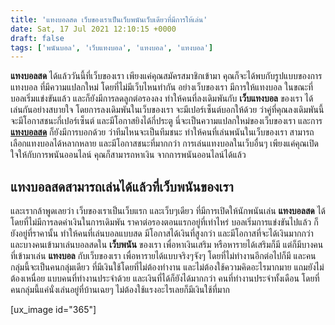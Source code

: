 ```yaml
---
title: 'แทงบอลสด เว็บของเราเป็นเว็บพนันเว็บเดียวที่มีการให้เล่น'
date: Sat, 17 Jul 2021 12:10:15 +0000
draft: false
tags: ['พนันบอล', 'เว็บแทงบอล', 'แทงบอล', 'แทงบอล']
---
```


**แทงบอลสด** ได้แล้ววันนี้ที่เว็บของเรา เพียงแค่คุณสมัครสมาชิกเข้ามา คุณก็จะได้พบกับรูปแบบของการแทงบอล ที่มีความแปลกใหม่ โดยที่ไม่มีเว็บไหนทำกัน อย่างเว็บของเรา มีการให้แทงบอล ในขณะที่บอลเริ่มแข่งขันแล้ว และก็ยังมีการลดลูกต่อรองลง ทำให้คนที่ลงเดิมพันกับ **เว็บแทงบอล** ของเรา ได้เล่นกันอย่างสบายใจ โดยการลงเดิมพันในเว็บของเรา จะมีเปอร์เซ็นต์บอกให้ด้วย ว่าคู่ที่คุณลงเดิมพันนี้ จะมีโอกาสชนะกี่เปอร์เซ็นต์ และมีโอกาสยิงได้กี่ประตู นี่จะเป็นความแปลกใหม่ของเว็บของเรา และการ [**แทงบอลสด**](/archives/) ก็ยังมีการบอกด้วย ว่าทีมไหนจะเป็นทีมชนะ ทำให้คนที่เล่นพนันในเว็บของเรา สามารถเลือกแทงบอลได้หลากหลาย และมีโอกาสชนะที่มากกว่า การเล่นแทงบอลในเว็บอื่นๆ เพียงแค่คุณเปิดใจให้กับการพนันออนไลน์ คุณก็สามารถหาเงิน จากการพนันออนไลน์ได้แล้ว

**แทงบอลสดสามารถเล่นได้แล้วที่เว็บพนันของเรา**
----------------------------------------------

และเรากล้าพูดเลยว่า เว็บของเราเป็นเว็บแรก และเว็บๆเดียว ที่มีการเปิดให้นักพนันเล่น **แทงบอลสด** ได้ โดยที่ไม่มีการลดค่าเงินในการเดิมพัน ราคาต่อรองตอนแรกอยู่ที่เท่าไหร่ บอลเริ่มการแข่งขันไปแล้ว ก็ยังอยู่ที่ราคานั้น ทำให้คนที่เล่นบอลแบบสด มีโอกาสได้เงินที่สูงกว่า และมีโอกาสที่จะได้เงินมากกว่า และบางคนเข้ามาเล่นบอลสดใน **เว็บพนัน** ของเรา เพื่อหาเงินเสริม หรือหารายได้เสริมก็มี แต่ก็มีบางคน ที่เข้ามาเล่น **แทงบอล** กับเว็บของเรา เพื่อหารายได้แบบจริงๆจังๆ โดยที่ไม่ทำงานอีกต่อไปก็มี และคนกลุ่มนี้จะเป็นคนกลุ่มเดียว ที่มีเงินใช้โดยที่ไม่ต้องทำงาน และไม่ต้องใช้ความคิดอะไรมากมาย แถมยังไม่ต้องเหนื่อย แบบคนที่ทำงานประจำด้วย และเงินที่ได้ก็ยังได้มากกว่า คนที่ทำงานประจำทั้งเดือน โดยที่คนกลุ่มนี้แค่นั่งเล่นอยู่ที่บ้านเฉยๆ ไม่ต้องใช้แรงอะไรเลยก็มีเงินใช้ที่มาก

\[ux\_image id="365"\]